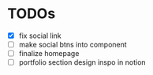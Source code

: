 # TODOs

- [x] fix social link
- [ ] make social btns into component
- [ ] finalize homepage
- [ ] portfolio section design inspo in notion